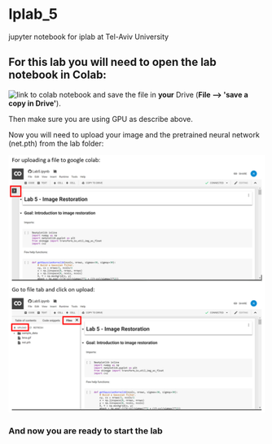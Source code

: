 # Iplab_5
jupyter notebook for iplab at Tel-Aviv University 

## For this lab you will need to open the lab notebook in Colab:
![link to colab notebook]('https://colab.research.google.com/github/ophir91/Iplab_5/blob/master/Lab5.ipynb')
and save the file in __your__ Drive (__File --> 'save a copy in Drive'__).

Then make sure you are using GPU as describe above.

Now you will need to upload your image and the pretrained neural network (net.pth) from the lab folder:

![upload file image](upload_file_to_colab.png)

### __And now you are ready to start the lab__


